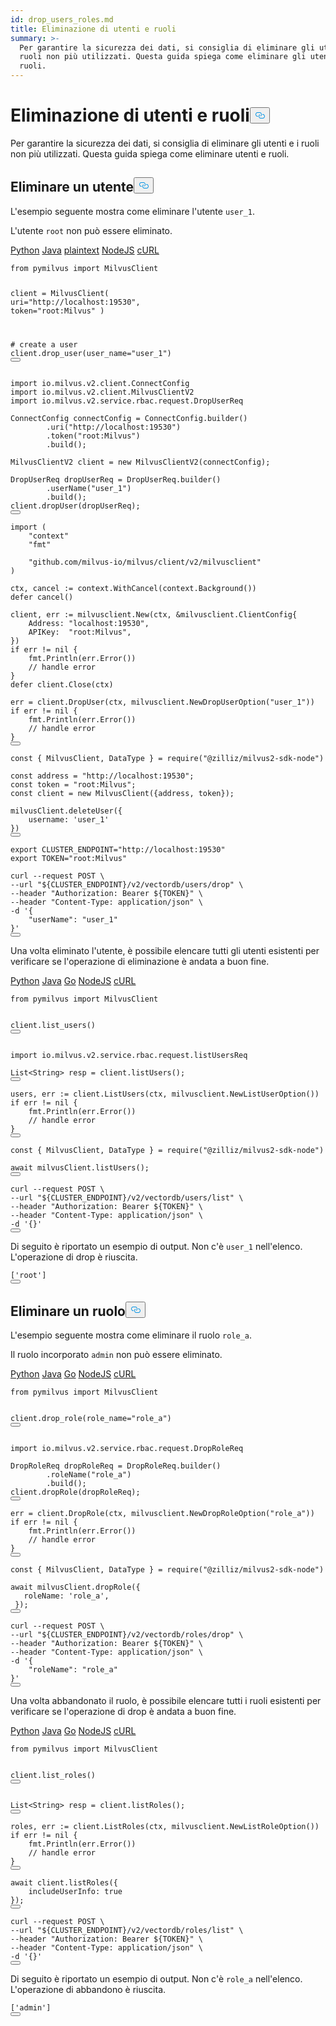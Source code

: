 ```yaml
---
id: drop_users_roles.md
title: Eliminazione di utenti e ruoli
summary: >-
  Per garantire la sicurezza dei dati, si consiglia di eliminare gli utenti e i
  ruoli non più utilizzati. Questa guida spiega come eliminare gli utenti e i
  ruoli.
---
```

<h1 id="Drop-Users--Roles" class="common-anchor-header">Eliminazione di utenti e ruoli<button data-href="#Drop-Users--Roles" class="anchor-icon" translate="no">
      <svg translate="no"
        aria-hidden="true"
        focusable="false"
        height="20"
        version="1.1"
        viewBox="0 0 16 16"
        width="16"
      >
        <path
          fill="#0092E4"
          fill-rule="evenodd"
          d="M4 9h1v1H4c-1.5 0-3-1.69-3-3.5S2.55 3 4 3h4c1.45 0 3 1.69 3 3.5 0 1.41-.91 2.72-2 3.25V8.59c.58-.45 1-1.27 1-2.09C10 5.22 8.98 4 8 4H4c-.98 0-2 1.22-2 2.5S3 9 4 9zm9-3h-1v1h1c1 0 2 1.22 2 2.5S13.98 12 13 12H9c-.98 0-2-1.22-2-2.5 0-.83.42-1.64 1-2.09V6.25c-1.09.53-2 1.84-2 3.25C6 11.31 7.55 13 9 13h4c1.45 0 3-1.69 3-3.5S14.5 6 13 6z"
        ></path>
      </svg>
    </button></h1><p>Per garantire la sicurezza dei dati, si consiglia di eliminare gli utenti e i ruoli non più utilizzati. Questa guida spiega come eliminare utenti e ruoli.</p>
<h2 id="Drop-a-user" class="common-anchor-header">Eliminare un utente<button data-href="#Drop-a-user" class="anchor-icon" translate="no">
      <svg translate="no"
        aria-hidden="true"
        focusable="false"
        height="20"
        version="1.1"
        viewBox="0 0 16 16"
        width="16"
      >
        <path
          fill="#0092E4"
          fill-rule="evenodd"
          d="M4 9h1v1H4c-1.5 0-3-1.69-3-3.5S2.55 3 4 3h4c1.45 0 3 1.69 3 3.5 0 1.41-.91 2.72-2 3.25V8.59c.58-.45 1-1.27 1-2.09C10 5.22 8.98 4 8 4H4c-.98 0-2 1.22-2 2.5S3 9 4 9zm9-3h-1v1h1c1 0 2 1.22 2 2.5S13.98 12 13 12H9c-.98 0-2-1.22-2-2.5 0-.83.42-1.64 1-2.09V6.25c-1.09.53-2 1.84-2 3.25C6 11.31 7.55 13 9 13h4c1.45 0 3-1.69 3-3.5S14.5 6 13 6z"
        ></path>
      </svg>
    </button></h2><p>L'esempio seguente mostra come eliminare l'utente <code translate="no">user_1</code>.</p>
<div class="alert note">
<p>L'utente <code translate="no">root</code> non può essere eliminato.</p>
</div>
<div class="multipleCode">
   <a href="#python">Python</a> <a href="#java">Java</a> <a href="#plaintext">plaintext</a> <a href="#javascript">NodeJS</a> <a href="#bash">cURL</a></div>
<pre><code translate="no" class="language-python"><span class="hljs-keyword">from</span> pymilvus <span class="hljs-keyword">import</span> MilvusClient

client = MilvusClient(
    uri=<span class="hljs-string">&quot;http://localhost:19530&quot;</span>,
    token=<span class="hljs-string">&quot;root:Milvus&quot;</span>
)

<span class="hljs-comment"># create a user</span>
client.drop_user(user_name=<span class="hljs-string">&quot;user_1&quot;</span>)
<button class="copy-code-btn"></button></code></pre>
<pre><code translate="no" class="language-java"><span class="hljs-keyword">import</span> io.milvus.v2.client.ConnectConfig
<span class="hljs-keyword">import</span> io.milvus.v2.client.MilvusClientV2
<span class="hljs-keyword">import</span> io.milvus.v2.service.rbac.request.DropUserReq

<span class="hljs-type">ConnectConfig</span> <span class="hljs-variable">connectConfig</span> <span class="hljs-operator">=</span> ConnectConfig.builder()
        .uri(<span class="hljs-string">&quot;http://localhost:19530&quot;</span>)
        .token(<span class="hljs-string">&quot;root:Milvus&quot;</span>)
        .build();
        
<span class="hljs-type">MilvusClientV2</span> <span class="hljs-variable">client</span> <span class="hljs-operator">=</span> <span class="hljs-keyword">new</span> <span class="hljs-title class_">MilvusClientV2</span>(connectConfig);

<span class="hljs-type">DropUserReq</span> <span class="hljs-variable">dropUserReq</span> <span class="hljs-operator">=</span> DropUserReq.builder()
        .userName(<span class="hljs-string">&quot;user_1&quot;</span>)
        .build();
client.dropUser(dropUserReq);
<button class="copy-code-btn"></button></code></pre>
<pre><code translate="no" class="language-plaintext">import (
    &quot;context&quot;
    &quot;fmt&quot;

    &quot;github.com/milvus-io/milvus/client/v2/milvusclient&quot;
)

ctx, cancel := context.WithCancel(context.Background())
defer cancel()

client, err := milvusclient.New(ctx, &amp;milvusclient.ClientConfig{
    Address: &quot;localhost:19530&quot;,
    APIKey:  &quot;root:Milvus&quot;,
})
if err != nil {
    fmt.Println(err.Error())
    // handle error
}
defer client.Close(ctx)

err = client.DropUser(ctx, milvusclient.NewDropUserOption(&quot;user_1&quot;))
if err != nil {
    fmt.Println(err.Error())
    // handle error
}
<button class="copy-code-btn"></button></code></pre>
<pre><code translate="no" class="language-javascript"><span class="hljs-keyword">const</span> { <span class="hljs-title class_">MilvusClient</span>, <span class="hljs-title class_">DataType</span> } = <span class="hljs-built_in">require</span>(<span class="hljs-string">&quot;@zilliz/milvus2-sdk-node&quot;</span>)

<span class="hljs-keyword">const</span> address = <span class="hljs-string">&quot;http://localhost:19530&quot;</span>;
<span class="hljs-keyword">const</span> token = <span class="hljs-string">&quot;root:Milvus&quot;</span>;
<span class="hljs-keyword">const</span> client = <span class="hljs-keyword">new</span> <span class="hljs-title class_">MilvusClient</span>({address, token});

milvusClient.<span class="hljs-title function_">deleteUser</span>({
    <span class="hljs-attr">username</span>: <span class="hljs-string">&#x27;user_1&#x27;</span>
})
<button class="copy-code-btn"></button></code></pre>
<pre><code translate="no" class="language-bash"><span class="hljs-built_in">export</span> CLUSTER_ENDPOINT=<span class="hljs-string">&quot;http://localhost:19530&quot;</span>
<span class="hljs-built_in">export</span> TOKEN=<span class="hljs-string">&quot;root:Milvus&quot;</span>

curl --request POST \
--url <span class="hljs-string">&quot;<span class="hljs-variable">${CLUSTER_ENDPOINT}</span>/v2/vectordb/users/drop&quot;</span> \
--header <span class="hljs-string">&quot;Authorization: Bearer <span class="hljs-variable">${TOKEN}</span>&quot;</span> \
--header <span class="hljs-string">&quot;Content-Type: application/json&quot;</span> \
-d <span class="hljs-string">&#x27;{
    &quot;userName&quot;: &quot;user_1&quot;
}&#x27;</span>
<button class="copy-code-btn"></button></code></pre>
<p>Una volta eliminato l'utente, è possibile elencare tutti gli utenti esistenti per verificare se l'operazione di eliminazione è andata a buon fine.</p>
<div class="multipleCode">
   <a href="#python">Python</a> <a href="#java">Java</a> <a href="#go">Go</a> <a href="#javascript">NodeJS</a> <a href="#bash">cURL</a></div>
<pre><code translate="no" class="language-python"><span class="hljs-keyword">from</span> pymilvus <span class="hljs-keyword">import</span> MilvusClient

client.list_users()
<button class="copy-code-btn"></button></code></pre>
<pre><code translate="no" class="language-java"><span class="hljs-keyword">import</span> io.milvus.v2.service.rbac.request.listUsersReq

List&lt;String&gt; resp = client.listUsers();
<button class="copy-code-btn"></button></code></pre>
<pre><code translate="no" class="language-go">users, err := client.ListUsers(ctx, milvusclient.NewListUserOption())
<span class="hljs-keyword">if</span> err != <span class="hljs-literal">nil</span> {
    fmt.Println(err.Error())
    <span class="hljs-comment">// handle error</span>
}
<button class="copy-code-btn"></button></code></pre>
<pre><code translate="no" class="language-javascript"><span class="hljs-keyword">const</span> { <span class="hljs-title class_">MilvusClient</span>, <span class="hljs-title class_">DataType</span> } = <span class="hljs-built_in">require</span>(<span class="hljs-string">&quot;@zilliz/milvus2-sdk-node&quot;</span>)

<span class="hljs-keyword">await</span> milvusClient.<span class="hljs-title function_">listUsers</span>();
<button class="copy-code-btn"></button></code></pre>
<pre><code translate="no" class="language-bash">curl --request POST \
--url <span class="hljs-string">&quot;<span class="hljs-variable">${CLUSTER_ENDPOINT}</span>/v2/vectordb/users/list&quot;</span> \
--header <span class="hljs-string">&quot;Authorization: Bearer <span class="hljs-variable">${TOKEN}</span>&quot;</span> \
--header <span class="hljs-string">&quot;Content-Type: application/json&quot;</span> \
-d <span class="hljs-string">&#x27;{}&#x27;</span>
<button class="copy-code-btn"></button></code></pre>
<p>Di seguito è riportato un esempio di output. Non c'è <code translate="no">user_1</code> nell'elenco. L'operazione di drop è riuscita.</p>
<pre><code translate="no" class="language-bash">[<span class="hljs-string">&#x27;root&#x27;</span>]
<button class="copy-code-btn"></button></code></pre>
<h2 id="Drop-a-role" class="common-anchor-header">Eliminare un ruolo<button data-href="#Drop-a-role" class="anchor-icon" translate="no">
      <svg translate="no"
        aria-hidden="true"
        focusable="false"
        height="20"
        version="1.1"
        viewBox="0 0 16 16"
        width="16"
      >
        <path
          fill="#0092E4"
          fill-rule="evenodd"
          d="M4 9h1v1H4c-1.5 0-3-1.69-3-3.5S2.55 3 4 3h4c1.45 0 3 1.69 3 3.5 0 1.41-.91 2.72-2 3.25V8.59c.58-.45 1-1.27 1-2.09C10 5.22 8.98 4 8 4H4c-.98 0-2 1.22-2 2.5S3 9 4 9zm9-3h-1v1h1c1 0 2 1.22 2 2.5S13.98 12 13 12H9c-.98 0-2-1.22-2-2.5 0-.83.42-1.64 1-2.09V6.25c-1.09.53-2 1.84-2 3.25C6 11.31 7.55 13 9 13h4c1.45 0 3-1.69 3-3.5S14.5 6 13 6z"
        ></path>
      </svg>
    </button></h2><p>L'esempio seguente mostra come eliminare il ruolo <code translate="no">role_a</code>.</p>
<div class="alert note">
<p>Il ruolo incorporato <code translate="no">admin</code> non può essere eliminato.</p>
</div>
<div class="multipleCode">
   <a href="#python">Python</a> <a href="#java">Java</a> <a href="#go">Go</a> <a href="#javascript">NodeJS</a> <a href="#bash">cURL</a></div>
<pre><code translate="no" class="language-python"><span class="hljs-keyword">from</span> pymilvus <span class="hljs-keyword">import</span> MilvusClient

client.drop_role(role_name=<span class="hljs-string">&quot;role_a&quot;</span>)
<button class="copy-code-btn"></button></code></pre>
<pre><code translate="no" class="language-java"><span class="hljs-keyword">import</span> io.milvus.v2.service.rbac.request.DropRoleReq

<span class="hljs-type">DropRoleReq</span> <span class="hljs-variable">dropRoleReq</span> <span class="hljs-operator">=</span> DropRoleReq.builder()
        .roleName(<span class="hljs-string">&quot;role_a&quot;</span>)
        .build();
client.dropRole(dropRoleReq);
<button class="copy-code-btn"></button></code></pre>
<pre><code translate="no" class="language-go">err = client.DropRole(ctx, milvusclient.NewDropRoleOption(<span class="hljs-string">&quot;role_a&quot;</span>))
<span class="hljs-keyword">if</span> err != <span class="hljs-literal">nil</span> {
    fmt.Println(err.Error())
    <span class="hljs-comment">// handle error</span>
}
<button class="copy-code-btn"></button></code></pre>
<pre><code translate="no" class="language-javascript"><span class="hljs-keyword">const</span> { <span class="hljs-title class_">MilvusClient</span>, <span class="hljs-title class_">DataType</span> } = <span class="hljs-built_in">require</span>(<span class="hljs-string">&quot;@zilliz/milvus2-sdk-node&quot;</span>)

<span class="hljs-keyword">await</span> milvusClient.<span class="hljs-title function_">dropRole</span>({
   <span class="hljs-attr">roleName</span>: <span class="hljs-string">&#x27;role_a&#x27;</span>,
 });
<button class="copy-code-btn"></button></code></pre>
<pre><code translate="no" class="language-bash">curl --request POST \
--url <span class="hljs-string">&quot;<span class="hljs-variable">${CLUSTER_ENDPOINT}</span>/v2/vectordb/roles/drop&quot;</span> \
--header <span class="hljs-string">&quot;Authorization: Bearer <span class="hljs-variable">${TOKEN}</span>&quot;</span> \
--header <span class="hljs-string">&quot;Content-Type: application/json&quot;</span> \
-d <span class="hljs-string">&#x27;{
    &quot;roleName&quot;: &quot;role_a&quot;
}&#x27;</span>
<button class="copy-code-btn"></button></code></pre>
<p>Una volta abbandonato il ruolo, è possibile elencare tutti i ruoli esistenti per verificare se l'operazione di drop è andata a buon fine.</p>
<div class="multipleCode">
   <a href="#python">Python</a> <a href="#java">Java</a> <a href="#go">Go</a> <a href="#javascript">NodeJS</a> <a href="#bash">cURL</a></div>
<pre><code translate="no" class="language-python"><span class="hljs-keyword">from</span> pymilvus <span class="hljs-keyword">import</span> MilvusClient

client.list_roles()
<button class="copy-code-btn"></button></code></pre>
<pre><code translate="no" class="language-java">List&lt;String&gt; resp = client.listRoles();
<button class="copy-code-btn"></button></code></pre>
<pre><code translate="no" class="language-go">roles, err := client.ListRoles(ctx, milvusclient.NewListRoleOption())
<span class="hljs-keyword">if</span> err != <span class="hljs-literal">nil</span> {
    fmt.Println(err.Error())
    <span class="hljs-comment">// handle error</span>
}
<button class="copy-code-btn"></button></code></pre>
<pre><code translate="no" class="language-javascript"><span class="hljs-keyword">await</span> client.<span class="hljs-title function_">listRoles</span>({
    <span class="hljs-attr">includeUserInfo</span>: <span class="hljs-literal">true</span>
});
<button class="copy-code-btn"></button></code></pre>
<pre><code translate="no" class="language-bash">curl --request POST \
--url <span class="hljs-string">&quot;<span class="hljs-variable">${CLUSTER_ENDPOINT}</span>/v2/vectordb/roles/list&quot;</span> \
--header <span class="hljs-string">&quot;Authorization: Bearer <span class="hljs-variable">${TOKEN}</span>&quot;</span> \
--header <span class="hljs-string">&quot;Content-Type: application/json&quot;</span> \
-d <span class="hljs-string">&#x27;{}&#x27;</span>
<button class="copy-code-btn"></button></code></pre>
<p>Di seguito è riportato un esempio di output. Non c'è <code translate="no">role_a</code> nell'elenco. L'operazione di abbandono è riuscita.</p>
<pre><code translate="no" class="language-bash">[<span class="hljs-string">&#x27;admin&#x27;</span>]
<button class="copy-code-btn"></button></code></pre>
